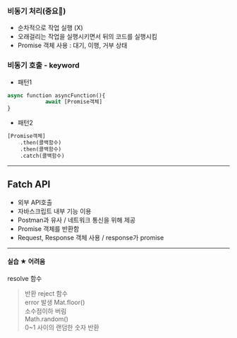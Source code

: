 ### 비동기 처리(중요💛)  
- 순차적으로 작업 실행 (X)  
- 오래걸리는 작업을 실행시키면서 뒤의 코드를 실행시킴  
- Promise 객체 사용 : 대기, 이행, 거부 상태  

### 비동기 호출 - keyword  
- 패턴1   
```python
async function asyncFunction(){
            await [Promise객체]
}
```  
- 패턴2  
```python
[Promise객체]
    .then(콜백함수)
    .then(콜백함수)
    .catch(콜백함수)
```  

- - -  

## Fatch API  
- 외부 API호출  
- 자바스크립트 내부 기능 이용  
- Postman과 유사 / 네트워크 통신을 위해 제공  
- Promise 객체를 반환함  
- Request, Response 객체 사용 / response가 promise  

- - - 

#### 실습 ★   어려움

resolve 함수  
> 반환
reject 함수  
> error 발생
Mat.floor()  
> 소수점이하 버림   
Math.random()  
> 0~1 사이의 랜덤한 숫자 반환
